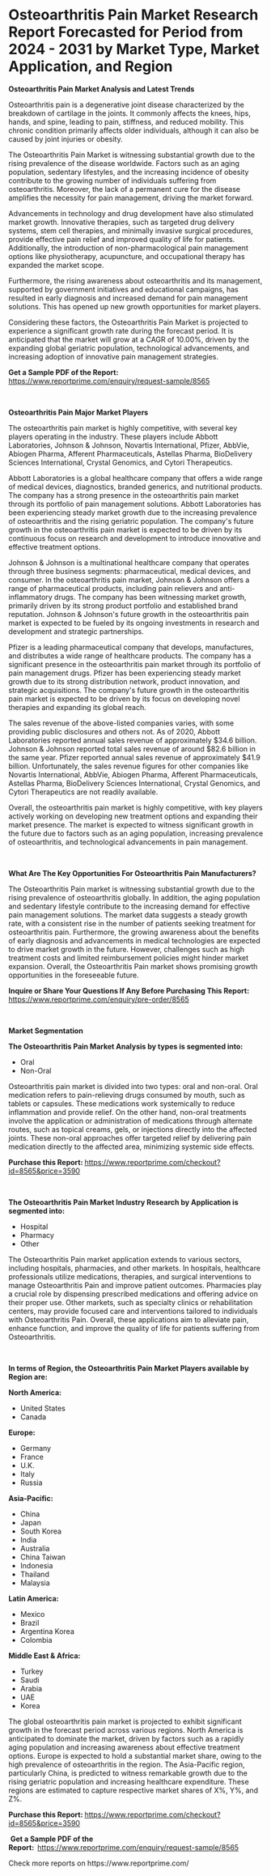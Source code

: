 <p><h1>Osteoarthritis Pain Market Research Report Forecasted for Period from 2024 -  2031 by Market Type, Market Application, and Region</h1></p><p><strong>Osteoarthritis Pain Market Analysis and Latest Trends</strong></p>
<p><p>Osteoarthritis pain is a degenerative joint disease characterized by the breakdown of cartilage in the joints. It commonly affects the knees, hips, hands, and spine, leading to pain, stiffness, and reduced mobility. This chronic condition primarily affects older individuals, although it can also be caused by joint injuries or obesity.</p><p>The Osteoarthritis Pain Market is witnessing substantial growth due to the rising prevalence of the disease worldwide. Factors such as an aging population, sedentary lifestyles, and the increasing incidence of obesity contribute to the growing number of individuals suffering from osteoarthritis. Moreover, the lack of a permanent cure for the disease amplifies the necessity for pain management, driving the market forward.</p><p>Advancements in technology and drug development have also stimulated market growth. Innovative therapies, such as targeted drug delivery systems, stem cell therapies, and minimally invasive surgical procedures, provide effective pain relief and improved quality of life for patients. Additionally, the introduction of non-pharmacological pain management options like physiotherapy, acupuncture, and occupational therapy has expanded the market scope.</p><p>Furthermore, the rising awareness about osteoarthritis and its management, supported by government initiatives and educational campaigns, has resulted in early diagnosis and increased demand for pain management solutions. This has opened up new growth opportunities for market players.</p><p>Considering these factors, the Osteoarthritis Pain Market is projected to experience a significant growth rate during the forecast period. It is anticipated that the market will grow at a CAGR of 10.00%, driven by the expanding global geriatric population, technological advancements, and increasing adoption of innovative pain management strategies.</p></p>
<p><strong>Get a Sample PDF of the Report:&nbsp;</strong> <a href="https://www.reportprime.com/enquiry/request-sample/8565">https://www.reportprime.com/enquiry/request-sample/8565</a></p>
<p>&nbsp;</p>
<p><strong>Osteoarthritis Pain Major Market Players</strong></p>
<p><p>The osteoarthritis pain market is highly competitive, with several key players operating in the industry. These players include Abbott Laboratories, Johnson & Johnson, Novartis International, Pfizer, AbbVie, Abiogen Pharma, Afferent Pharmaceuticals, Astellas Pharma, BioDelivery Sciences International, Crystal Genomics, and Cytori Therapeutics.</p><p>Abbott Laboratories is a global healthcare company that offers a wide range of medical devices, diagnostics, branded generics, and nutritional products. The company has a strong presence in the osteoarthritis pain market through its portfolio of pain management solutions. Abbott Laboratories has been experiencing steady market growth due to the increasing prevalence of osteoarthritis and the rising geriatric population. The company's future growth in the osteoarthritis pain market is expected to be driven by its continuous focus on research and development to introduce innovative and effective treatment options.</p><p>Johnson & Johnson is a multinational healthcare company that operates through three business segments: pharmaceutical, medical devices, and consumer. In the osteoarthritis pain market, Johnson & Johnson offers a range of pharmaceutical products, including pain relievers and anti-inflammatory drugs. The company has been witnessing market growth, primarily driven by its strong product portfolio and established brand reputation. Johnson & Johnson's future growth in the osteoarthritis pain market is expected to be fueled by its ongoing investments in research and development and strategic partnerships.</p><p>Pfizer is a leading pharmaceutical company that develops, manufactures, and distributes a wide range of healthcare products. The company has a significant presence in the osteoarthritis pain market through its portfolio of pain management drugs. Pfizer has been experiencing steady market growth due to its strong distribution network, product innovation, and strategic acquisitions. The company's future growth in the osteoarthritis pain market is expected to be driven by its focus on developing novel therapies and expanding its global reach.</p><p>The sales revenue of the above-listed companies varies, with some providing public disclosures and others not. As of 2020, Abbott Laboratories reported annual sales revenue of approximately $34.6 billion. Johnson & Johnson reported total sales revenue of around $82.6 billion in the same year. Pfizer reported annual sales revenue of approximately $41.9 billion. Unfortunately, the sales revenue figures for other companies like Novartis International, AbbVie, Abiogen Pharma, Afferent Pharmaceuticals, Astellas Pharma, BioDelivery Sciences International, Crystal Genomics, and Cytori Therapeutics are not readily available.</p><p>Overall, the osteoarthritis pain market is highly competitive, with key players actively working on developing new treatment options and expanding their market presence. The market is expected to witness significant growth in the future due to factors such as an aging population, increasing prevalence of osteoarthritis, and technological advancements in pain management.</p></p>
<p>&nbsp;</p>
<p><strong>What Are The Key Opportunities For Osteoarthritis Pain Manufacturers?</strong></p>
<p><p>The Osteoarthritis Pain market is witnessing substantial growth due to the rising prevalence of osteoarthritis globally. In addition, the aging population and sedentary lifestyle contribute to the increasing demand for effective pain management solutions. The market data suggests a steady growth rate, with a consistent rise in the number of patients seeking treatment for osteoarthritis pain. Furthermore, the growing awareness about the benefits of early diagnosis and advancements in medical technologies are expected to drive market growth in the future. However, challenges such as high treatment costs and limited reimbursement policies might hinder market expansion. Overall, the Osteoarthritis Pain market shows promising growth opportunities in the foreseeable future.</p></p>
<p><strong>Inquire or Share Your Questions If Any Before Purchasing This Report:</strong> <a href="https://www.reportprime.com/enquiry/pre-order/8565">https://www.reportprime.com/enquiry/pre-order/8565</a></p>
<p>&nbsp;</p>
<p><strong>Market Segmentation</strong></p>
<p><strong>The Osteoarthritis Pain Market Analysis by types is segmented into:</strong></p>
<p><ul><li>Oral</li><li>Non-Oral</li></ul></p>
<p><p>Osteoarthritis pain market is divided into two types: oral and non-oral. Oral medication refers to pain-relieving drugs consumed by mouth, such as tablets or capsules. These medications work systemically to reduce inflammation and provide relief. On the other hand, non-oral treatments involve the application or administration of medications through alternate routes, such as topical creams, gels, or injections directly into the affected joints. These non-oral approaches offer targeted relief by delivering pain medication directly to the affected area, minimizing systemic side effects.</p></p>
<p><strong>Purchase this Report:&nbsp;</strong><a href="https://www.reportprime.com/checkout?id=8565&price=3590">https://www.reportprime.com/checkout?id=8565&price=3590</a></p>
<p>&nbsp;</p>
<p><strong>The Osteoarthritis Pain Market Industry Research by Application is segmented into:</strong></p>
<p><ul><li>Hospital</li><li>Pharmacy</li><li>Other</li></ul></p>
<p><p>The Osteoarthritis Pain market application extends to various sectors, including hospitals, pharmacies, and other markets. In hospitals, healthcare professionals utilize medications, therapies, and surgical interventions to manage Osteoarthritis Pain and improve patient outcomes. Pharmacies play a crucial role by dispensing prescribed medications and offering advice on their proper use. Other markets, such as specialty clinics or rehabilitation centers, may provide focused care and interventions tailored to individuals with Osteoarthritis Pain. Overall, these applications aim to alleviate pain, enhance function, and improve the quality of life for patients suffering from Osteoarthritis.</p></p>
<p>&nbsp;</p>
<p><strong>In terms of Region, the Osteoarthritis Pain Market Players available by Region are:</strong></p>
<p>
    <p> <strong> North America: </strong>
        <ul>
            <li>United States</li>
            <li>Canada</li>
        </ul>
        </p> 
    <p> <strong> Europe: </strong>
        <ul>
            <li>Germany</li>
            <li>France</li>
            <li>U.K.</li>
            <li>Italy</li>
            <li>Russia</li>
        </ul>
        </p> 
    <p> <strong> Asia-Pacific: </strong>
        <ul>
            <li>China</li>
            <li>Japan</li>
            <li>South Korea</li>
            <li>India</li>
            <li>Australia</li>
            <li>China Taiwan</li>
            <li>Indonesia</li>
            <li>Thailand</li>
            <li>Malaysia</li>
        </ul>
        </p> 
    <p> <strong> Latin America: </strong>
        <ul>
            <li>Mexico</li>
            <li>Brazil</li>
            <li>Argentina Korea</li>
            <li>Colombia</li>
        </ul>
        </p> 
    <p> <strong> Middle East & Africa: </strong>
        <ul>
            <li>Turkey</li>
            <li>Saudi</li>
            <li>Arabia</li>
            <li>UAE</li>
            <li>Korea</li>
        </ul>
    </p>
    </p>
<p><p>The global osteoarthritis pain market is projected to exhibit significant growth in the forecast period across various regions. North America is anticipated to dominate the market, driven by factors such as a rapidly aging population and increasing awareness about effective treatment options. Europe is expected to hold a substantial market share, owing to the high prevalence of osteoarthritis in the region. The Asia-Pacific region, particularly China, is predicted to witness remarkable growth due to the rising geriatric population and increasing healthcare expenditure. These regions are estimated to capture respective market shares of X%, Y%, and Z%.</p></p>
<p><strong>Purchase this Report: </strong><a href="https://www.reportprime.com/checkout?id=8565&price=3590">https://www.reportprime.com/checkout?id=8565&price=3590</a></p>
<p>&nbsp;<strong>Get a Sample PDF of the Report:&nbsp;&nbsp;</strong><a href="https://www.reportprime.com/enquiry/request-sample/8565">https://www.reportprime.com/enquiry/request-sample/8565</a></p>
<p><strong></strong></p>
<p>Check more reports on https://www.reportprime.com/</p>
